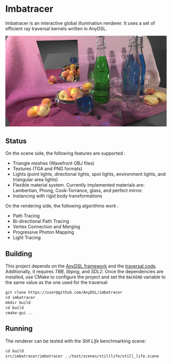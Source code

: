 # Imbatracer

Imbatracer is an interactive global illumination renderer. It uses a set of efficient ray traversal kernels written in AnyDSL.

![alt text](test/references/ref_still_life.png)

## Status

On the scene side, the following features are supported :

* Triangle meshes (Wavefront OBJ files)
* Textures (TGA and PNG formats)
* Lights (point lights, directional lights, spot lights, environment lights, and triangular area lights)
* Flexible material system. Currently implemented materials are: Lambertian, Phong, Cook-Torrance, glass, and perfect mirror.
* Instancing with rigid body transformations

On the rendering side, the following algorithms work :

* Path Tracing
* Bi-directional Path Tracing
* Vertex Connection and Merging
* Progressive Photon Mapping
* Light Tracing

## Building

This project depends on the [AnyDSL framework](https://github.com/AnyDSL/anydsl) and the [traversal code](https://github.com/AnyDSL/traversal). Additionally, it requires _TBB_, _libpng_, and _SDL2_.
Once the dependencies are installed, use CMake to configure the project and set the `BACKEND` variable to the same value as the one used for the traversal:

    git clone https://user@github.com/AnyDSL/imbatracer
    cd imbatracer
    mkdir build
    cd build
    cmake-gui .. 

## Running

The renderer can be tested with the _Still Life_ benchmarking scene:

    cd build
    src/imbatracer/imbatracer ../test/scenes/stilllife/still_life.scene
